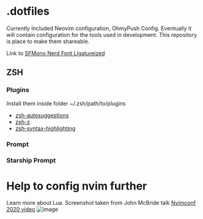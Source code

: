 # .dotfiles
Currently Included Neovim configuration, OhmyPush Config.
Eventually it will contain configuration for the tools used in development. This repository is place to make them shareable.

Link to [SFMono Nerd Font Ligatureized](https://github.com/shaunsingh/SFMono-Nerd-Font-Ligaturized)

## ZSH 
### Plugins
Install them inside folder ~/.zsh/path/to/plugins
- [zsh-autosuggestions](https://github.com/zsh-users/zsh-autosuggestions)
- [zsh-z](https://github.com/agkozak/zsh-z)
- [zsh-syntax-highlighting](https://github.com/zsh-users/zsh-syntax-highlighting)

### Prompt
### Starship Prompt
<!-- - [powerlevel10k](https://github.com/romkatv/powerlevel10k) -->

# Help to config nvim further
Learn more about Lua. Screenshot taken from John McBride talk [Nvimconf 2020 video](https://youtu.be/z9SuyhSHOWs?t=12222)
![image](https://user-images.githubusercontent.com/1523391/207025718-dde16df6-8a99-4680-92e6-800cf8d1d9f5.png)
